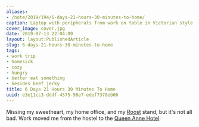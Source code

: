 ```yaml
---
aliases:
- /note/2019/194/6-days-21-hours-30-minutes-to-home/
caption: Laptop with peripherals from work on table in Victorian style hotel room
cover_image: cover.jpg
date: 2019-07-13 22:04:09
layout: layout:PublishedArticle
slug: 6-days-21-hours-30-minutes-to-home
tags:
- work trip
- homesick
- cozy
- hungry
- better eat something
- besides beef jerky
title: 6 Days 21 Hours 30 Minutes To Home
uuid: e3e11cc3-dddf-4575-98e7-edef7378eb06
---
```


Missing my sweetheart, my home office, and my [Roost][] stand, but it's not all bad. Work moved me from the hostel to the [Queen Anne Hotel][].

[Roost]: https://www.therooststand.com/
[Queen Anne Hotel]: https://www.queenanne.com/
